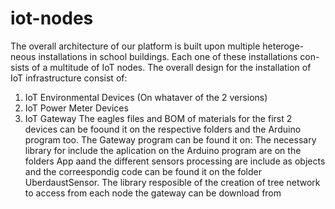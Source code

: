 # iot-nodes

The overall architecture of our platform is built upon multiple heteroge-
neous installations in school buildings. Each one of these installations con-
sists of a multitude of IoT nodes.
The overall design for the installation of IoT infrastructure consist of:
1. IoT Environmental Devices (On whataver of the 2 versions)
2. IoT Power Meter Devices
3. IoT Gateway
The eagles files and BOM of materials for the first 2 devices can be foound it on the respective folders and the Arduino program too. 
The Gateway program can be found it on: 
The necessary library for include the aplication on the Arduino program are on the folders App aand the different sensors processing are include as objects and the correespondig code can be found it
on the folder UberdaustSensor.
The library resposible of the creation of tree network to access from each node the gateway can be download from 





